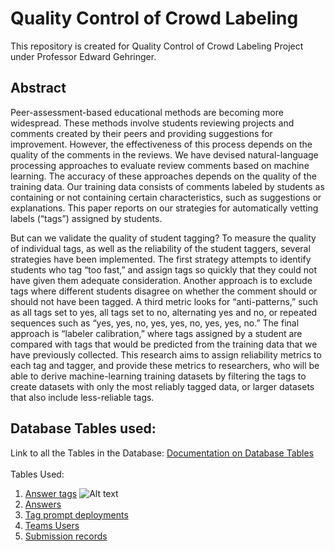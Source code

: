 # Quality Control of Crowd Labeling
This repository is created for Quality Control of Crowd Labeling Project under Professor Edward Gehringer. 

## Abstract
Peer-assessment-based educational methods are becoming more widespread. These methods involve students reviewing projects and comments created by their peers and providing suggestions for improvement. However, the effectiveness of this process depends on the quality of the comments in the reviews. We have devised natural-language processing approaches to evaluate review comments based on machine learning. The accuracy of these approaches depends on the quality of the training data.  Our training data consists of comments labeled by students as containing or not containing certain characteristics, such as suggestions or explanations.  This paper reports on our strategies for automatically vetting labels (“tags”) assigned by students.

But can we validate the quality of student tagging?  To measure the quality of individual tags, as well as the reliability of the student taggers, several strategies have been implemented. The first strategy attempts to identify students who tag “too fast,” and assign tags so quickly that they could not have given them adequate consideration.  Another approach is to exclude tags where different students disagree on whether the comment should or should not have been tagged.  A third metric looks for “anti-patterns,” such as all tags set to yes, all tags set to no, alternating yes and no, or repeated sequences such as “yes, yes, no, yes, yes, no, yes, yes, no.”  The final approach is “labeler calibration,” where tags assigned by a student are compared with tags that would be predicted from the training data that we have previously collected. This research aims to assign reliability metrics to each tag and tagger, and provide these metrics to researchers, who will be able to derive machine-learning training datasets by filtering the tags to create datasets with only the most reliably tagged data, or larger datasets that also include less-reliable tags.

## Database Tables used:
Link to all the Tables in the Database: [Documentation on Database Tables](https://expertiza.csc.ncsu.edu/index.php/Documentation_on_Database_Tables)
<br><br>
Tables Used:
1. [Answer tags](https://expertiza.csc.ncsu.edu/index.php?title=Answer_tags)
![Alt text](https://imgur.com/dAPeTKZ)
2. [Answers](https://expertiza.csc.ncsu.edu/index.php?title=Answers)
3. [Tag prompt deployments](https://expertiza.csc.ncsu.edu/index.php?title=Tag_prompt_deployments)
4. [Teams Users](https://expertiza.csc.ncsu.edu/index.php?title=Teams_users)
5. [Submission records](https://expertiza.csc.ncsu.edu/index.php?title=Submission_records)
